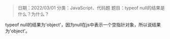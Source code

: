 > 日期：2022/03/01
分类：JavaScript、代码题
题目：typeof null的结果是什么？为什么？

typeof null的结果为'object'，因为null在js中表示一个空指针对象，所以说结果为'object'。

